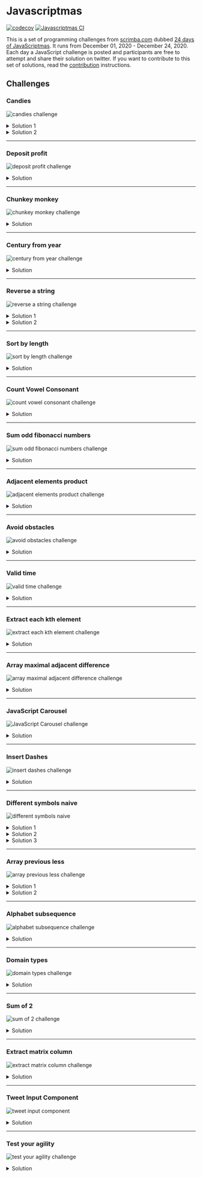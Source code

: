 # Javascriptmas

[![codecov](https://codecov.io/gh/nibble0101/javascriptmas/branch/master/graph/badge.svg?token=EBZ5VCCZDU)](https://codecov.io/gh/nibble0101/javascriptmas)
[![Javascriptmas CI](https://github.com/nibble0101/javascriptmas/actions/workflows/run-tests.yaml/badge.svg)](https://github.com/nibble0101/javascriptmas/actions/workflows/run-tests.yaml)

This is a set of programming challenges from [scrimba.com](https://scrimba.com) dubbed [24 days of JavaScriptmas](https://scrimba.com/learn/adventcalendar). It runs from December 01, 2020 - December 24, 2020. Each day a JavaScript challenge is posted and participants are free to attempt and share their solution on twitter. If you want to contribute to this set of solutions, read the [contribution](/CONTRIBUTING.md) instructions.

## Challenges

### Candies

![candies challenge](questions/01-candies.png?raw=true "Candies challenge")

<details>
   <summary>Solution 1</summary>
   <p>
     
  ```js
   function candies(children, candy) {
     return Math.floor(candy / children) * children;
   }
  ```
    
   </p>
</details>

<details>
   <summary>Solution 2</summary>
   <p>
     
  ```js
   function candies(children, candy) {
      return candy - (candy % children);
   }
  ```
    
   </p>
</details>

---

### Deposit profit

![deposit profit challenge](questions/02-deposit-profit.png?raw=true "Deposit profit challenge")

<details>
   <summary>Solution</summary>
   <p>

```js
function depositProfit(deposit, rate, threshold) {
  const years = Math.log(threshold / deposit) / Math.log(1 + rate / 100);
  return Number.isInteger(years) ? years + 1 : Math.ceil(years);
}
```

   </p>
</details>

---

### Chunkey monkey

![chunkey monkey challenge](questions/03-chunky-monkey.png?raw=true "Chunky monkey challenge")

<details>
  <summary>Solution</summary>
  <p>

```js
function chunkyMonkey(values, size) {
  const chunkedArray = [];
  const arrayLength = values.length;
  for (let i = 0; i < arrayLength; i += size) {
    chunkedArray.push(values.slice(i, i + size));
  }
  return chunkedArray;
}
```

  </p>

</details>

---

### Century from year

![century from year challenge](questions/04-century-from-year.png?raw=true "Century from year challenge")

<details>
   <summary>Solution</summary>

   <p>

```js
function centuryFromYear(num) {
  return num % 100 ? Math.ceil(num / 100) : num / 100;
}
```

   </p>

</details>

---

### Reverse a string

![reverse a string challenge](questions/05-reverse-string.png?raw=true "Reverse a string challenge")

<details>
   <summary>Solution 1</summary>

   <p>

```js
function reverseAString(str) {
  return str.split("").reverse().join("");
}
```

   </p>
</details>

<details>
   <summary>Solution 2</summary>

   <p>

```js
function reverseAString(str) {
  let reversedString = "";
  const { length } = str;

  for (let i = 0; i < length; i += 1) {
    reversedString = str[i] + reversedString;
  }

  return reversedString;
}
```

   </p>
</details>

---

### Sort by length

![sort by length challenge](questions/06-sort-by-length.png?raw=true "Sort by length challenge")

<details>

   <summary>Solution</summary>
   <p>

```js
function sortByLength(strs) {
  return strs.sort((a, b) => a.length - b.length);
}
```

   </p>
</details>

---

### Count Vowel Consonant

![count vowel consonant challenge](questions/07-count-vowel-consonant.png?raw=true "Count Vowel Consonant challenge")

<details>
   
   <summary>Solution</summary>

   <p>

```js
function countVowelConsonant(str) {
  return str
    .split("")
    .reduce(
      (count, char) => ("aeiou".indexOf(char) === -1 ? count + 2 : count + 1),
      0
    );
}
```

   </p>

</details>

---

### Sum odd fibonacci numbers

![sum odd fibonacci numbers challenge](questions/09-sum-odd-fibonacci-numbers.png?raw=true "Sum odd fibonacci numbers challenge")

<details>
   
   <summary>Solution</summary>

   <p>

```js
function sumOddFibonacciNumbers(num) {
  if (num < 2) return 2;

  const cache = [1, 1];
  let sumOfOddFibNums = 2;

  while (cache[0] + cache[1] <= num) {
    const nextFibNum = cache[0] + cache[1];
    if (nextFibNum % 2) {
      sumOfOddFibNums += nextFibNum;
    }
    cache[0] = cache[1];
    cache[1] = nextFibNum;
  }

  return sumOfOddFibNums;
}
```

   </p>

</details>

---

### Adjacent elements product

![adjacent elements product challenge](questions/10-adjacent-elements-product.png?raw=true "Adjacent elements product challenge")

<details>
   
   <summary>Solution</summary>

   <p>

```js
function adjacentElementsProduct(nums) {
  if (nums.length < 2) return nums[0];

  let product = nums[0] * nums[1];
  const lastIndex = nums.length - 1;

  for (let i = 1; i < lastIndex; i++) {
    if (nums[i] * nums[i + 1] > product) {
      product = nums[i] * nums[i + 1];
    }
  }
  return product;
}
```

   </p>

</details>

---

### Avoid obstacles

![avoid obstacles challenge](questions/11-avoid-obstacles.png?raw=true "Avoid obstacles challenge")

<details>

   <summary>Solution</summary>

   <p>

```js
function avoidObstacles(nums) {
  if (!Array.isArray(nums) || !nums.length) {
    throw new Error("Requires integer array");
  }

  const largestObstacle = Math.max(...nums);
  /*
      OR:
      const largestObstacle = nums.reduce((prev, curr) => {
          return curr > prev ? curr : prev;
      });
   */

  for (let jump = 2; jump <= largestObstacle; jump += 1) {
    if (nums.every((obstacle) => obstacle % jump !== 0)) {
      return jump;
    }
  }
  return largestObstacle + 1;
}
```

   </p>

</details>

---

### Valid time

![valid time challenge](questions/12-valid-time.png?raw=true "Valid time challenge")

<details>

   <summary>Solution</summary>

   <p>

```js
function validTime(str) {
  if (typeof str !== "string" || !str.includes(":")) {
    return false;
  }

  let [hour, minutes] = str.trim().split(":");
  hour = hour.trim();
  minutes = minutes.trim();

  if (/\D/.test(hour) || /\D/.test(minutes)) {
    return false;
  }

  hour = parseInt(hour, 10);
  minutes = parseInt(minutes, 10);
  return hour >= 0 && hour < 24 && minutes >= 0 && minutes < 60;
}
```

   </p>

</details>

---

### Extract each kth element

![extract each kth element challenge](questions/13-extract-each-kth.png?raw=true "Extract each kth element challenge")

<details>

   <summary>Solution</summary>

   <p>
   
   ```js

function extractEachKth(nums, index) {
return nums.filter((\_\_, i) => (i + 1) % index !== 0);
}

````

</p>

</details>

**********

### Array maximal adjacent difference

![array maximal adjacent difference challenge](questions/14-array-maximal-adjacent-diff.png?raw=true "Array maximal adjacent difference challenge")

<details>
<summary>Solution</summary>

<p>

```js
function arrayMaximalAdjacentDifference(nums) {

   if (!Array.isArray(nums) || !nums.length) {
      throw new Error('Invalid argument');
   }

   if (nums.length < 2) return nums[0];

   let maxAbsoluteDiff = Math.abs(nums[0] - nums[1]);
   const lastIndex = nums.length - 1;

   for (let i = 1; i < lastIndex; i += 1) {
      const diff = Math.abs(nums[i] - nums[i + 1]);
      if (maxAbsoluteDiff < diff) {
         maxAbsoluteDiff = diff;
      }
   }

   return maxAbsoluteDiff;
}
````

  </p>

</details>

---

### JavaScript Carousel

![JavaScript Carousel challenge](questions/15-javascrpt-carousel.png?raw=true "JavaScript Carousel Challenge")

<details>
   <summary>Solution</summary>

   <p>

```js
const previousButton = document.querySelector(".previous");
const nextButton = document.querySelector(".next");
const allImages = document.querySelectorAll("img.card");
const gallery = document.querySelector(".gallery");
const imageCount = allImages.length;

let visibleImageId = 0;

function togglePreviousButtonBlur(action = "INCREASE_OPACITY") {
  if (action === "LOWER_OPACITY") {
    previousButton.style.opacity = 0.3;
    return;
  }
  previousButton.style.opacity = 1;
}

function toggleNextButtonBlur(action = "INCREASE_OPACITY") {
  if (action === "LOWER_OPACITY") {
    nextButton.style.opacity = 0.3;
    return;
  }
  nextButton.style.opacity = 1;
}

function translateGallery(visibleImageId) {
  const currentVisibleImage = document.querySelector(".current");

  currentVisibleImage.classList.remove("current");
  allImages[visibleImageId].classList.add("current");
  gallery.style.transform = `translateX(${visibleImageId * -220}px)`;
}

function previousButtonClickHandler() {
  if (visibleImageId === 0) return;

  translateGallery(--visibleImageId);

  if (visibleImageId === 0) {
    togglePreviousButtonBlur("LOWER_OPACITY");
    return;
  }

  togglePreviousButtonBlur();
  toggleNextButtonBlur();
}

function nextButtonClickHandler() {
  if (visibleImageId === imageCount - 1) return;

  translateGallery(++visibleImageId);

  if (visibleImageId === imageCount - 1) {
    toggleNextButtonBlur("LOWER_OPACITY");
    return;
  }
  toggleNextButtonBlur();
  togglePreviousButtonBlur();
}

previousButton.addEventListener("click", previousButtonClickHandler);
nextButton.addEventListener("click", nextButtonClickHandler);
```

   </p>

</details>

---

### Insert Dashes

![insert dashes challenge](questions/16-insert-dashes.png?raw=true "Insert Dashes Challenge")

<details>
   <summary>Solution</summary>

   <p>
   
   ```js
   function insertDashes(str) {
      return str
         .split(' ')
         .map((word) => word.split('').join('-'))
         .join(' ');
   }
   ```

   </p>

</details>

---

### Different symbols naive

![different symbols naive](questions/17-different-symbols-naive.png?raw=true "Different symbols naive challenge")

<details>
   
   <summary>Solution 1</summary>

   <p>

```js
function differentSymbolsNaive(str) {
  if (typeof str !== "string") {
    throw new Error("Invalid input");
  }
  let uniqueChars = "";
  const { length } = str;
  for (let i = 0; i < length; i += 1) {
    if (!uniqueChars.includes(str[i])) {
      uniqueChars += str[i];
    }
  }
  return uniqueChars.length;
}
```

   </p>

</details>

<details>
   
   <summary>Solution 2</summary>

   <p>

```js
function differentSymbolsNaive(str) {
  if (typeof str !== "string") {
    throw new Error("Invalid input");
  }
  return new Set(str).size;
}
```

   </p>

</details>

<details>
   
   <summary>Solution 3</summary>

   <p>

```js
function differentSymbolsNaive(str) {
  if (typeof str !== "string") {
    throw new Error("Invalid input");
  }
  const uniqueChars = {};
  return str.split("").reduce((charCount, char) => {
    if (uniqueChars[char]) {
      return charCount;
    }
    uniqueChars[char] = char;
    return charCount + 1;
  }, 0);
}
```

   </p>

</details>

---

### Array previous less

![array previous less challenge](questions/18-array-previous-less.png?raw=true "Array Previous Less Challenge")

<details>

   <summary>Solution 1</summary>
   <p>

```js
function arrayPreviousLess(nums) {
  if (!Array.isArray(nums)) {
    throw new Error("Invalid input");
  }

  const { length } = nums;
  const arrayClone = [...nums];

  // eslint-disable-next-line no-restricted-syntax
  outerLoop: for (let i = 0; i < length; i += 1) {
    if (typeof nums[i] !== "number") {
      throw new Error("Invalid input");
    }
    for (let j = i - 1; j >= 0; j -= 1) {
      if (nums[i] > nums[j]) {
        arrayClone[i] = nums[j];
        // eslint-disable-next-line no-continue
        continue outerLoop;
      }
    }
    arrayClone[i] = -1;
  }

  return arrayClone;
}
```

   </p>

</details>

<details>

   <summary>Solution 2</summary>
   <p>

```js
function arrayPreviousLess(nums) {
  if (!Array.isArray(nums)) {
    throw new Error("Invalid input");
  }

  const arrayClone = [...nums];

  nums.forEach((element, index) => {
    if (typeof element !== "number") {
      throw new Error("Invalid input");
    }
    for (let i = index - 1; i >= 0; i -= 1) {
      if (element > nums[i]) {
        arrayClone[index] = nums[i];
        return;
      }
    }
    arrayClone[index] = -1;
  });

  return arrayClone;
}
```

   </p>

</details>

---

### Alphabet subsequence

![alphabet subsequence challenge](questions/19-aphabet-subsequence.png?raw=true "Alphabet Subsequence Challenge")

<details>

   <summary>Solution</summary>

   <p>

```js
function alphabetSubsequence(str) {
  if (typeof str !== "string" || !str.length) {
    throw new Error("Invalid input");
  }

  const lowerCaseStr = str.toLowerCase();
  const lastIndex = str.length - 1;

  for (let i = 0; i < lastIndex; i += 1) {
    const thisCharCode = lowerCaseStr.charCodeAt(i);
    const nextCharCode = lowerCaseStr.charCodeAt(i + 1);
    if (nextCharCode <= thisCharCode) {
      return false;
    }
    if (thisCharCode < 97 || thisCharCode > 122) {
      return false;
    }
  }

  const lastCharCode = lowerCaseStr[lastIndex];
  return !(lastCharCode < 97 || lastCharCode > 122);
}
```

   </p>
   
</details>

---

### Domain types

![domain types challenge](questions/20-domain-type.png?raw=true "Domain Types Challenge")

<details>

   <summary>Solution</summary>

   <p>

```js
/* eslint-disable consistent-return */
/* eslint-disable array-callback-return */

function domainType(domains) {
  return domains.map((domain) => {
    const domainNameComponents = domain.split(".");
    const topLevelDomain =
      domainNameComponents[domainNameComponents.length - 1];
    switch (topLevelDomain) {
      case "com":
        return "commercial";
      case "org":
        return "organization";
      case "net":
        return "network";
      case "info":
        return "information";
      default:
    }
  });
}
```

   </p>

</details>

---

### Sum of 2

![sum of 2 challenge](questions/21-sum-of-2.png?raw=true "Sum Of 2 Challenge")

<details>
    
   <summary>Solution</summary>

   <p>
   
   ```js
   function sumOfTwo(nums1, nums2, value) {
      for (let i = 0; i < nums1.length; i += 1) {
         for (let j = 0; j < nums2.length; j += 1) {
            if (nums1[i] + nums2[j] === value) {
            return true;
            }
         }
      }
      return false;
   }
   ```
   </p>

</details>

---

### Extract matrix column

![extract matrix column challenge](questions/22-extract-matrix-column.png?raw=true "Extract Matrix Column Challenge")

<details>

   <summary>Solution</summary>

   <p>
   
   ```js
   function extractMatrixColumn(matrix, column) {
      return matrix.map((row) => row[column]);
   }
   ```
   </p>

</details>

---

### Tweet Input Component

![tweet input component](questions/23-tweet-input-component.png?raw=true "Tweet Input Component Challenge")

<details>

  <summary> Solution </summary>

  <p>
  
  ```js
   const tweetButton = document.getElementById('btn');
   const form = document.getElementById('form');
   const textArea = document.getElementById('string');
   const tweetCharactersLeftSpan = document.getElementById('tweet-characters-left');
   const tweetCharactersCountWrapper = document.querySelector('.tweet-characters-count-wrapper');
   const warningText = document.querySelector('.warning-text');
   const body = document.querySelector('body');
   const tweetBaseUrl = 'https://twitter.com/intent/tweet';

function emitWarning(){
tweetCharactersCountWrapper.classList.add('warning');
}
function removeWarning(){
tweetCharactersCountWrapper.classList.remove('warning');
}
function removeWarningText(){
warningText.classList.remove('display-warning-text');
}
function disableTweetButton(){
tweetButton.classList.add('buttonDisabled');
}
function enableTweetButton(){
tweetButton.classList.remove('buttonDisabled');
}
function createTweetHandler(event){
const tweetCharsLeft = 140 - event.target.value.length
tweetCharactersLeftSpan.innerText = tweetCharsLeft;
form.setAttribute('action', `${tweetBaseUrl}?text=${event.target.value}`);
removeWarningText();
if(tweetCharsLeft < 21){
emitWarning();
}else{
removeWarning();
}

      if(tweetCharsLeft < 0){
         disableTweetButton();
      }else{
         enableTweetButton();
      }

}

function shareTweetHandler(event){
event.preventDefault(); //Scrimba throws if ommitted
const charLeft = parseInt(tweetCharactersLeftSpan.innerText);
if(charLeft < 0){
warningText.classList.add('display-warning-text');;
return;
}
console.log('Yay! Message successfully tweeted');
}

textArea.addEventListener('input', createTweetHandler);
tweetButton.addEventListener('click', shareTweetHandler);

````

</p>

</details>

**********

### Test your agility

![test your agility challenge](questions/24-test-your-agility.png?raw=true "Test Your Agility Challenge")

<details>

<summary>Solution</summary>

<p>

```js
 /* eslint-disable */
 let pushed = false;
 let targetInt;
 const spinningElem = document.getElementById('spinning');

 document.getElementById('buttonPressed').addEventListener('click', buttonPressed);

 function buttonPressed() {
 pushed = true;
 }

 function setTargetInt() {
 const targetElem = document.getElementById('targetNum');
 targetInt = Math.floor(Math.random() * 101);
 targetElem.innerHTML = targetInt;
 }

 const sleep = (milliseconds) => new Promise((resolve) => setTimeout(resolve, milliseconds));

 const spin = async () => {

 let counter = 0;
 while (counter < 101) {
    if (pushed === true) {
       stop(counter);
       break;
    } else {
       spinningElem.innerText = counter;
       await sleep(75);
    }
    if (counter === 100) {
       counter = 0;
    }
    counter += 1;
 }

 };

 function stop(i) {

 const stoppedAt = parseInt(spinningElem.innerText);
 const delta = Math.abs(targetInt - stoppedAt);
 const result = document.getElementById('result');
 if (delta === 0) {
    result.innerText = 'Hooray you won!';
 } else {
    result.innerText = `You are off by ${delta}, please try again`;
 }
 }
 setTargetInt();
 spin();


````

  </p>

</details>
